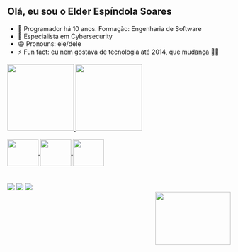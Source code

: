## Olá, eu sou o Elder Espíndola Soares

- 🔭 Programador há 10 anos. Formação: Engenharia de Software
- 🌱 Especialista em Cybersecurity
- 😄 Pronouns: ele/dele
- ⚡ Fun fact: eu nem gostava de tecnologia até 2014, que mudança 😵‍💫

<div>
    <a href="https://github.com/elderespindola">
        <img height="150em"
            src="https://github-readme-stats.vercel.app/api?username=elderespindola&show_icons=true&theme=tokyonight&include_all_commits=true&count_private=true" />
        <img height="150em"
            src="https://github-readme-stats.vercel.app/api/top-langs/?username=elderespindola&layout=compact&langs_count=168&theme=radical" />
</div>

<div style="display: inline_block"><br>
    <img align="center" height="60" width="70" <img
        src="https://cdn.jsdelivr.net/gh/devicons/devicon/icons/python/python-original.svg" />
    <img align="center" height="60" width="70" <img
        src="https://cdn.jsdelivr.net/gh/devicons/devicon/icons/react/react-original.svg" />
    <img align="center" height="60" width="70" <img src="https://cdn.jsdelivr.net/gh/devicons/devicon/icons/java/java-original.svg" />
</div>

#

<div>
    <a href="https://instagram.com/elderespindolas" target="_blank"><img src="https://img.shields.io/badge/-Instagram-%23E4405F?style=for-the-badge&logo=instagram&logoColor=white" target="_blank"></a>
    <a href = "mailto:elderesoares@gmail.com"><img src="https://img.shields.io/badge/Gmail-D14836?style=for-the-badge&logo=gmail&logoColor=white" target="_blank"></a>
    <a href="https://www.linkedin.com/in/elder-espíndola-soares-7987b4193" target="_blank"><img src="https://img.shields.io/badge/-LinkedIn-%230077B5?style=for-the-badge&logo=linkedin&logoColor=white" target="_blank"></a>   
</div>
<div>
    <img align="right" height="120" width="170" <img src="https://user-images.githubusercontent.com/108900979/179010559-ce3fde2d-bc9e-420b-9afe-ee1a6a3939c2.gif" />
</div>

